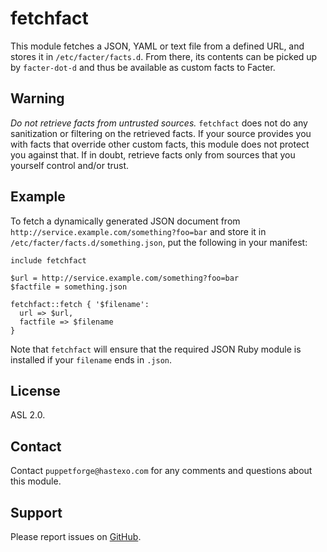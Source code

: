 fetchfact
=========

This module fetches a JSON, YAML or text file from a defined URL,
and stores it in `/etc/facter/facts.d`. From there, its contents
can be picked up by `facter-dot-d` and thus be available
as custom facts to Facter.

Warning
-------

*Do not retrieve facts from untrusted sources.* `fetchfact` does not
do any sanitization or filtering on the retrieved facts. If your
source provides you with facts that override other custom facts,
this module does not protect you against that. If in doubt, retrieve
facts only from sources that you yourself control and/or trust.

Example
-------

To fetch a dynamically generated JSON document from
`http://service.example.com/something?foo=bar` and store it in
`/etc/facter/facts.d/something.json`, put the following
in your manifest:

    include fetchfact
    
    $url = http://service.example.com/something?foo=bar
    $factfile = something.json
    
    fetchfact::fetch { '$filename':
      url => $url,
      factfile => $filename
    }

Note that `fetchfact` will ensure that the required JSON
Ruby module is installed if your `filename` ends in `.json`.

License
-------

ASL 2.0.

Contact
-------

Contact `puppetforge@hastexo.com` for any comments and questions about
this module.


Support
-------

Please report issues on [GitHub](https://github.com/fghaas/fetchfact/issues).
